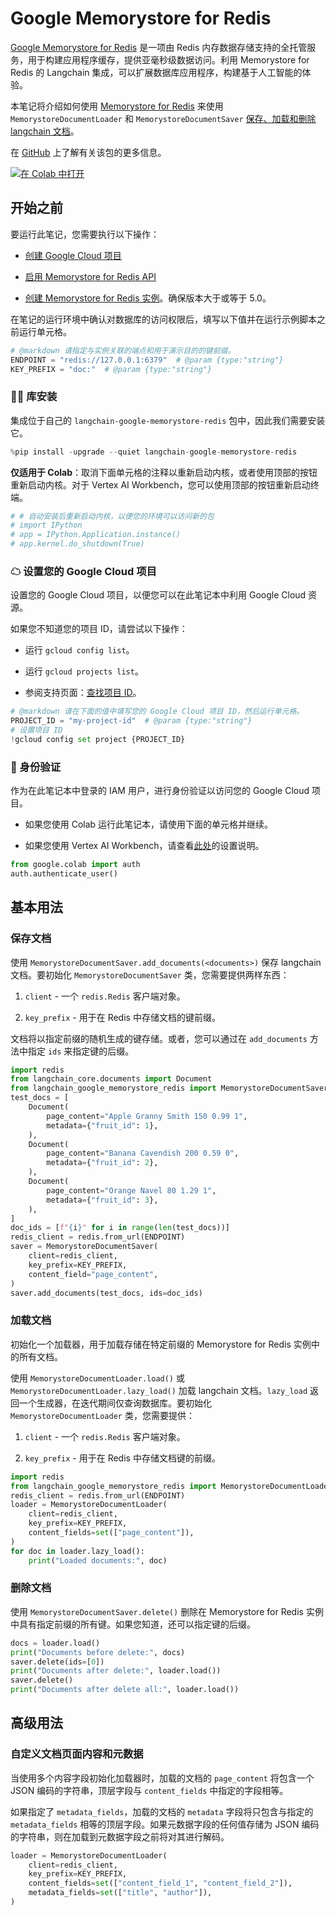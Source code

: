 # Google Memorystore for Redis

[Google Memorystore for Redis](https://cloud.google.com/memorystore/docs/redis/memorystore-for-redis-overview) 是一项由 Redis 内存数据存储支持的全托管服务，用于构建应用程序缓存，提供亚毫秒级数据访问。利用 Memorystore for Redis 的 Langchain 集成，可以扩展数据库应用程序，构建基于人工智能的体验。

本笔记将介绍如何使用 [Memorystore for Redis](https://cloud.google.com/memorystore/docs/redis/memorystore-for-redis-overview) 来使用 `MemorystoreDocumentLoader` 和 `MemorystoreDocumentSaver` [保存、加载和删除 langchain 文档](/docs/how_to#document-loaders)。

在 [GitHub](https://github.com/googleapis/langchain-google-memorystore-redis-python/) 上了解有关该包的更多信息。

[![在 Colab 中打开](https://colab.research.google.com/assets/colab-badge.svg)](https://colab.research.google.com/github/googleapis/langchain-google-memorystore-redis-python/blob/main/docs/document_loader.ipynb)

## 开始之前

要运行此笔记，您需要执行以下操作：

- [创建 Google Cloud 项目](https://developers.google.com/workspace/guides/create-project)

- [启用 Memorystore for Redis API](https://console.cloud.google.com/flows/enableapi?apiid=redis.googleapis.com)

- [创建 Memorystore for Redis 实例](https://cloud.google.com/memorystore/docs/redis/create-instance-console)。确保版本大于或等于 5.0。

在笔记的运行环境中确认对数据库的访问权限后，填写以下值并在运行示例脚本之前运行单元格。

```python
# @markdown 请指定与实例关联的端点和用于演示目的的键前缀。
ENDPOINT = "redis://127.0.0.1:6379"  # @param {type:"string"}
KEY_PREFIX = "doc:"  # @param {type:"string"}
```

### 🦜🔗 库安装

集成位于自己的 `langchain-google-memorystore-redis` 包中，因此我们需要安装它。

```python
%pip install -upgrade --quiet langchain-google-memorystore-redis
```

**仅适用于 Colab**：取消下面单元格的注释以重新启动内核，或者使用顶部的按钮重新启动内核。对于 Vertex AI Workbench，您可以使用顶部的按钮重新启动终端。

```python
# # 自动安装后重新启动内核，以便您的环境可以访问新的包
# import IPython
# app = IPython.Application.instance()
# app.kernel.do_shutdown(True)
```

### ☁ 设置您的 Google Cloud 项目

设置您的 Google Cloud 项目，以便您可以在此笔记本中利用 Google Cloud 资源。

如果您不知道您的项目 ID，请尝试以下操作：

- 运行 `gcloud config list`。

- 运行 `gcloud projects list`。

- 参阅支持页面：[查找项目 ID](https://support.google.com/googleapi/answer/7014113)。

```python
# @markdown 请在下面的值中填写您的 Google Cloud 项目 ID，然后运行单元格。
PROJECT_ID = "my-project-id"  # @param {type:"string"}
# 设置项目 ID
!gcloud config set project {PROJECT_ID}
```

### 🔐 身份验证

作为在此笔记本中登录的 IAM 用户，进行身份验证以访问您的 Google Cloud 项目。

- 如果您使用 Colab 运行此笔记本，请使用下面的单元格并继续。

- 如果您使用 Vertex AI Workbench，请查看[此处](https://github.com/GoogleCloudPlatform/generative-ai/tree/main/setup-env)的设置说明。

```python
from google.colab import auth
auth.authenticate_user()
```

## 基本用法

### 保存文档

使用 `MemorystoreDocumentSaver.add_documents(<documents>)` 保存 langchain 文档。要初始化 `MemorystoreDocumentSaver` 类，您需要提供两样东西：

1. `client` - 一个 `redis.Redis` 客户端对象。

2. `key_prefix` - 用于在 Redis 中存储文档的键前缀。

文档将以指定前缀的随机生成的键存储。或者，您可以通过在 `add_documents` 方法中指定 `ids` 来指定键的后缀。

```python
import redis
from langchain_core.documents import Document
from langchain_google_memorystore_redis import MemorystoreDocumentSaver
test_docs = [
    Document(
        page_content="Apple Granny Smith 150 0.99 1",
        metadata={"fruit_id": 1},
    ),
    Document(
        page_content="Banana Cavendish 200 0.59 0",
        metadata={"fruit_id": 2},
    ),
    Document(
        page_content="Orange Navel 80 1.29 1",
        metadata={"fruit_id": 3},
    ),
]
doc_ids = [f"{i}" for i in range(len(test_docs))]
redis_client = redis.from_url(ENDPOINT)
saver = MemorystoreDocumentSaver(
    client=redis_client,
    key_prefix=KEY_PREFIX,
    content_field="page_content",
)
saver.add_documents(test_docs, ids=doc_ids)
```

### 加载文档

初始化一个加载器，用于加载存储在特定前缀的 Memorystore for Redis 实例中的所有文档。

使用 `MemorystoreDocumentLoader.load()` 或 `MemorystoreDocumentLoader.lazy_load()` 加载 langchain 文档。`lazy_load` 返回一个生成器，在迭代期间仅查询数据库。要初始化 `MemorystoreDocumentLoader` 类，您需要提供：

1. `client` - 一个 `redis.Redis` 客户端对象。

2. `key_prefix` - 用于在 Redis 中存储文档键的前缀。

```python
import redis
from langchain_google_memorystore_redis import MemorystoreDocumentLoader
redis_client = redis.from_url(ENDPOINT)
loader = MemorystoreDocumentLoader(
    client=redis_client,
    key_prefix=KEY_PREFIX,
    content_fields=set(["page_content"]),
)
for doc in loader.lazy_load():
    print("Loaded documents:", doc)
```

### 删除文档

使用 `MemorystoreDocumentSaver.delete()` 删除在 Memorystore for Redis 实例中具有指定前缀的所有键。如果您知道，还可以指定键的后缀。

```python
docs = loader.load()
print("Documents before delete:", docs)
saver.delete(ids=[0])
print("Documents after delete:", loader.load())
saver.delete()
print("Documents after delete all:", loader.load())
```

## 高级用法

### 自定义文档页面内容和元数据

当使用多个内容字段初始化加载器时，加载的文档的 `page_content` 将包含一个 JSON 编码的字符串，顶层字段与 `content_fields` 中指定的字段相等。

如果指定了 `metadata_fields`，加载的文档的 `metadata` 字段将只包含与指定的 `metadata_fields` 相等的顶层字段。如果元数据字段的任何值存储为 JSON 编码的字符串，则在加载到元数据字段之前将对其进行解码。

```python
loader = MemorystoreDocumentLoader(
    client=redis_client,
    key_prefix=KEY_PREFIX,
    content_fields=set(["content_field_1", "content_field_2"]),
    metadata_fields=set(["title", "author"]),
)
```